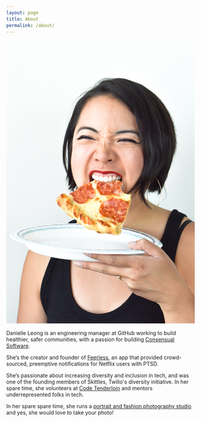 ```yaml
---
layout: page
title: About
permalink: /about/
---
```


<img src="/img/headshot-pizza.jpg" class="profile" alt="Danielle Leong, dinosaur" />

Danielle Leong is an engineering manager at GitHub working to build healthier, safer communities, with a passion for building <a href="http://consensualsoftware.com">Consensual Software</a>.

She’s the creator and founder of <a href="https://www.sfchronicle.com/business/article/Trigger-warning-New-app-warns-Netflix-viewers-of-6801448.php">Feerless</a>, an app that provided crowd-sourced, preemptive notifications for Netflix users with PTSD.

She’s passionate about increasing diversity and inclusion in tech, and was one of the founding members of Skittles, Twilio's diversity initiative. In her spare time, she volunteers at <a href="http://www.codetenderloin.com/">Code Tenderloin</a> and mentors underrepresented folks in tech.

In her spare spare time, she runs a <a href="http://photos.danielleleong.com">portrait and fashion photography studio</a> and yes, she would love to take your photo!
